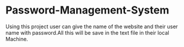 # Password-Management-System
Using this project user can give the name of the website and their user name with password.All this will be save in the text file in their local Machine. 
